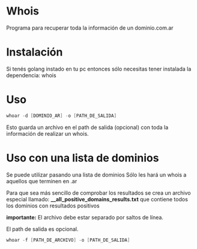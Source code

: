 # Whois

Programa para recuperar toda la información de un dominio.com.ar

# Instalación

Si tenés golang instado en tu pc entonces sólo necesitas tener instalada la dependencia: whois

# Uso


```go
whoar -d [DOMINIO_AR] -o [PATH_DE_SALIDA]
```

Esto guarda un archivo en el path de salida (opcional) con toda la información de realizar un whois.

# Uso con una lista de dominios

Se puede utilizar pasando una lista de dominios
Sólo les hará un whois a aquellos que terminen en .ar

Para que sea más sencillo de comprobar los resultados se crea un archivo especial llamado: **__all_positive_domains_results.txt** que contiene todos los dominios con resultados positivos

**importante:** El archivo debe estar separado por saltos de línea.

El path de salida es opcional.

```go
whoar -f [PATH_DE_ARCHIVO] -o [PATH_DE_SALIDA]
```